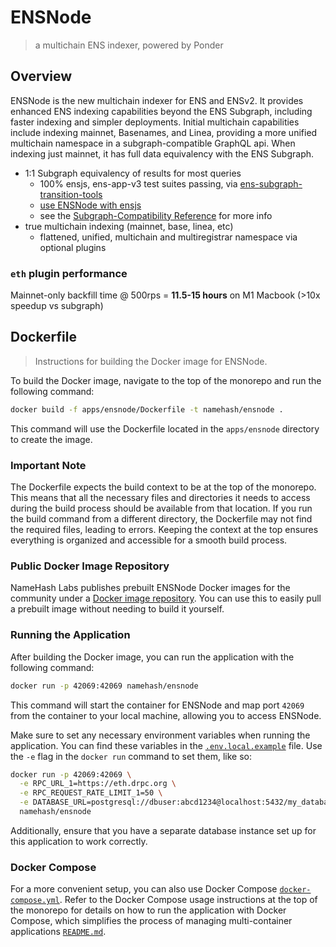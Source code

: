 # ENSNode

> a multichain ENS indexer, powered by Ponder

## Overview

ENSNode is the new multichain indexer for ENS and ENSv2. It provides enhanced ENS indexing capabilities beyond the ENS Subgraph, including faster indexing and simpler deployments. Initial multichain capabilities include indexing mainnet, Basenames, and Linea, providing a more unified multichain namespace in a subgraph-compatible GraphQL api. When indexing just mainnet, it has full data equivalency with the ENS Subgraph.

- 1:1 Subgraph equivalency of results for most queries
  - 100% ensjs, ens-app-v3 test suites passing, via [ens-subgraph-transition-tools](https://github.com/namehash/ens-subgraph-transition-tools)
  - [use ENSNode with ensjs](https://www.ensnode.io/guides/using-ensnode-with-ensjs/)
  - see the [Subgraph-Compatibility Reference](https://www.ensnode.io/reference/subgraph-compatibility/) for more info
- true multichain indexing (mainnet, base, linea, etc)
  - flattened, unified, multichain and multiregistrar namespace via optional plugins

### `eth` plugin performance

Mainnet-only backfill time @ 500rps = **11.5-15 hours** on M1 Macbook (>10x speedup vs subgraph)

## Dockerfile

> Instructions for building the Docker image for ENSNode.

To build the Docker image, navigate to the top of the monorepo and run the following command:

```bash
docker build -f apps/ensnode/Dockerfile -t namehash/ensnode .
```

This command will use the Dockerfile located in the `apps/ensnode` directory to create the image.

### Important Note
The Dockerfile expects the build context to be at the top of the monorepo. This means that all the necessary files and directories it needs to access during the build process should be available from that location. If you run the build command from a different directory, the Dockerfile may not find the required files, leading to errors. Keeping the context at the top ensures everything is organized and accessible for a smooth build process.

### Public Docker Image Repository
NameHash Labs publishes prebuilt ENSNode Docker images for the community under a [Docker image repository](https://github.com/namehash/ensnode/pkgs/container/ensnode%2Fensnode). You can use this to easily pull a prebuilt image without needing to build it yourself.

### Running the Application
After building the Docker image, you can run the application with the following command:

```bash
docker run -p 42069:42069 namehash/ensnode
```

This command will start the container for ENSNode and map port `42069` from the container to your local machine, allowing you to access ENSNode.


Make sure to set any necessary environment variables when running the application. You can find these variables in the [`.env.local.example`](apps/ensnode/.env.local.example) file. Use the `-e` flag in the `docker run` command to set them, like so:

```bash
docker run -p 42069:42069 \
  -e RPC_URL_1=https://eth.drpc.org \
  -e RPC_REQUEST_RATE_LIMIT_1=50 \
  -e DATABASE_URL=postgresql://dbuser:abcd1234@localhost:5432/my_database \
  namehash/ensnode
```

Additionally, ensure that you have a separate database instance set up for this application to work correctly.

### Docker Compose
For a more convenient setup, you can also use Docker Compose [`docker-compose.yml`](../../docker-compose.yml). Refer to the Docker Compose usage instructions at the top of the monorepo for details on how to run the application with Docker Compose, which simplifies the process of managing multi-container applications [`README.md`](../../README.md#Using-Docker-Compose).
